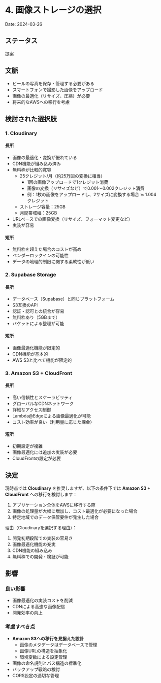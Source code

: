 # 4. 画像ストレージの選択

Date: 2024-03-26

## ステータス

提案

## 文脈

- ビールの写真を保存・管理する必要がある
- スマートフォンで撮影した画像をアップロード
- 画像の最適化（リサイズ、圧縮）が必要
- 将来的なAWSへの移行を考慮

## 検討された選択肢

### 1. Cloudinary

#### 長所
- 画像の最適化・変換が優れている
- CDN機能が組み込み済み
- 無料枠が比較的寛容
  - 25クレジット/月（約25万回の変換に相当）
    - 1回の画像アップロードで1クレジット消費
    - 画像の変換（リサイズなど）で0.001〜0.002クレジット消費
    - 例：1枚の画像をアップロードし、2サイズに変換する場合 ≒ 1.004クレジット
  - ストレージ容量：25GB
  - 月間帯域幅：25GB
- URLベースでの画像変換（リサイズ、フォーマット変更など）
- 実装が容易

#### 短所
- 無料枠を超えた場合のコストが高め
- ベンダーロックインの可能性
- データの地理的制限に関する柔軟性が低い

### 2. Supabase Storage

#### 長所
- データベース（Supabase）と同じプラットフォーム
- S3互換のAPI
- 認証・認可との統合が容易
- 無料枠あり（5GBまで）
- バケットによる整理が可能

#### 短所
- 画像最適化機能が限定的
- CDN機能が基本的
- AWS S3と比べて機能が限定的

### 3. Amazon S3 + CloudFront

#### 長所
- 高い信頼性とスケーラビリティ
- グローバルなCDNネットワーク
- 詳細なアクセス制御
- Lambda@Edgeによる画像最適化が可能
- コスト効率が良い（利用量に応じた課金）

#### 短所
- 初期設定が複雑
- 画像最適化には追加の実装が必要
- CloudFrontの設定が必要

## 決定

現時点では **Cloudinary** を推奨しますが、以下の条件下では **Amazon S3 + CloudFront** への移行を検討します：

1. アプリケーション全体をAWSに移行する際
2. 画像の処理量が大幅に増加し、コスト最適化が必要になった場合
3. 特定地域でのデータ保管要件が発生した場合

理由（Cloudinaryを選択する理由）：
1. 開発初期段階での実装の容易さ
2. 画像最適化機能の充実
3. CDN機能の組み込み
4. 無料枠での開発・検証が可能

## 影響

### 良い影響
- 画像最適化の実装コストを削減
- CDNによる高速な画像配信
- 開発効率の向上

### 考慮すべき点
- **Amazon S3への移行を見据えた設計**
  - 画像のメタデータはデータベースで管理
  - 画像URLの構造を抽象化
  - 環境変数による設定管理
- 画像の命名規則とパス構造の標準化
- バックアップ戦略の検討
- CORS設定の適切な管理 

